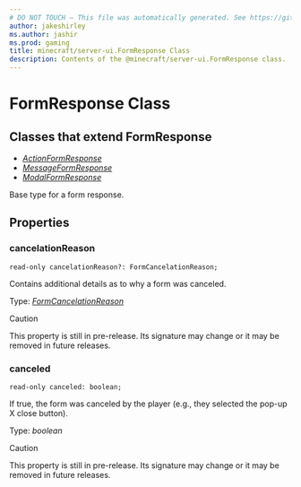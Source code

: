 ```yaml
---
# DO NOT TOUCH — This file was automatically generated. See https://github.com/mojang/minecraftapidocsgenerator to modify descriptions, examples, etc.
author: jakeshirley
ms.author: jashir
ms.prod: gaming
title: minecraft/server-ui.FormResponse Class
description: Contents of the @minecraft/server-ui.FormResponse class.
---
```

# FormResponse Class

## Classes that extend FormResponse
- [*ActionFormResponse*](ActionFormResponse.md)
- [*MessageFormResponse*](MessageFormResponse.md)
- [*ModalFormResponse*](ModalFormResponse.md)

Base type for a form response.

## Properties

### **cancelationReason**
`read-only cancelationReason?: FormCancelationReason;`

Contains additional details as to why a form was canceled.

Type: [*FormCancelationReason*](FormCancelationReason.md)

> [!CAUTION]
> This property is still in pre-release.  Its signature may change or it may be removed in future releases.

### **canceled**
`read-only canceled: boolean;`

If true, the form was canceled by the player (e.g., they selected the pop-up X close button).

Type: *boolean*

> [!CAUTION]
> This property is still in pre-release.  Its signature may change or it may be removed in future releases.
